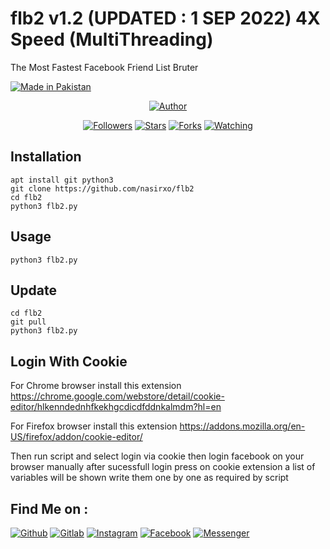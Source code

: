 # flb2 v1.2 (UPDATED : 1 SEP 2022) 4X Speed (MultiThreading)
The Most Fastest Facebook Friend List Bruter 



<p align="left">
<a href="#"><img title="Made in Pakistan" src="https://img.shields.io/badge/MADE%20IN-PAKISTAN-green?colorA=%23ff0000&colorB=%23017e40&style=for-the-badge"></a>
</p>
<p align="center">
<a href="https://github.com/nasirxo"><img title="Author" src="https://img.shields.io/badge/Author-nasirxo-red.svg?style=for-the-badge&logo=github"></a>
</p>
<p align="center">
<a href="https://github.com/nasirxo/followers"><img title="Followers" src="https://img.shields.io/github/followers/nasirxo?color=blue&style=flat-square"></a>
<a href="https://github.com/nasirxo/flb2/stargazers/"><img title="Stars" src="https://img.shields.io/github/stars/nasirxo/flb2?color=red&style=flat-square"></a>
<a href="https://github.com/nasirxo/flb2/network/members"><img title="Forks" src="https://img.shields.io/github/forks/nasirxo/flb2?color=red&style=flat-square"></a>
<a href="https://github.com/nasirxo/nasirxo/watchers"><img title="Watching" src="https://img.shields.io/github/watchers/nasirxo/flb2?label=Watchers&color=blue&style=flat-square"></a>
</p>



## Installation
```
apt install git python3
git clone https://github.com/nasirxo/flb2
cd flb2
python3 flb2.py

```

## Usage
```
python3 flb2.py
```
## Update
```
cd flb2
git pull
python3 flb2.py
```

## Login With Cookie
For Chrome browser install this extension
https://chrome.google.com/webstore/detail/cookie-editor/hlkenndednhfkekhgcdicdfddnkalmdm?hl=en


For Firefox browser install this extension
https://addons.mozilla.org/en-US/firefox/addon/cookie-editor/


Then run script and select login via cookie
then login facebook on your browser manually after sucessfull login press on cookie extension a list of variables will be shown write them one by one as required by script 




## Find Me on :
[![Github](https://img.shields.io/badge/Github-nasirxo-green?style=for-the-badge&logo=github)](https://github.com/nasirxo)
[![Gitlab](https://img.shields.io/badge/Gitlab-nasirxo-green?style=for-the-badge&logo=gitlab)](https://gitlab.com/nasirxo)
[![Instagram](https://img.shields.io/badge/IG-%40nasir.xoz-red?style=for-the-badge&logo=instagram)](https://www.instagram.com/nasir.xoz)
[![Facebook](https://img.shields.io/badge/Facebook-green?style=for-the-badge&logo=facebook)](https://fb.com/nasir.xo)
[![Messenger](https://img.shields.io/badge/Chat-Messenger-blue?style=for-the-badge&logo=messenger)](https://m.me/nasir.xo)
